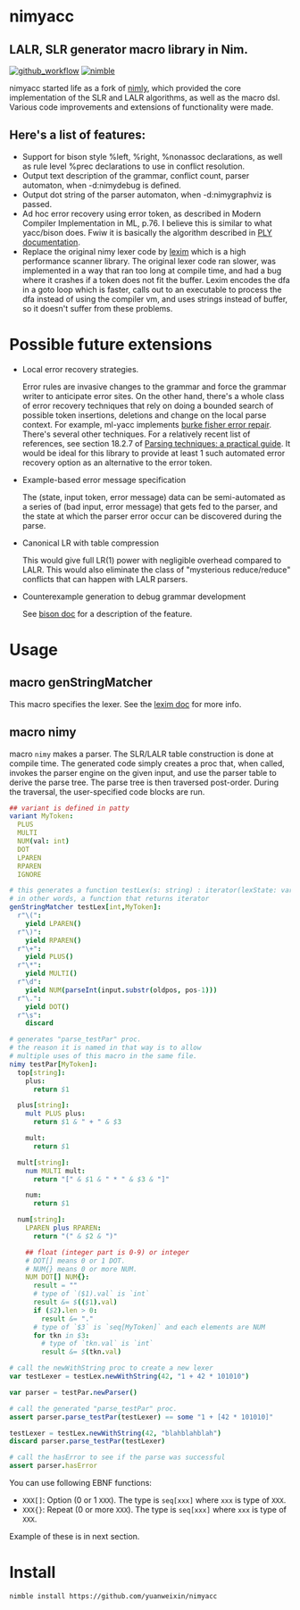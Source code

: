 # nimyacc

## LALR, SLR generator macro library in Nim. 

[![github\_workflow](https://github.com/yuanweixin/nimyacc/workflows/test/badge.svg)](https://github.com/yuanweixin/nimyacc/actions?query=workflow%3Atest)
[![nimble](https://raw.githubusercontent.com/yglukhov/nimble-tag/master/nimble.png)](https://github.com/yglukhov/nimble-tag)


nimyacc started life as a fork of [nimly](https://github.com/loloicci/nimly), which provided the core implementation of the SLR and LALR algorithms, as well as the macro dsl. Various code improvements and extensions of functionality were made. 

## Here's a list of features:
* Support for bison style %left, %right, %nonassoc declarations, as well as rule level %prec declarations to use in conflict resolution. 
* Output text description of the grammar, conflict count, parser automaton, when -d:nimydebug is defined. 
* Output dot string of the parser automaton, when -d:nimygraphviz is passed. 
* Ad hoc error recovery using error token, as described in Modern Compiler Implementation in ML, p.76. I believe this is similar to what yacc/bison does. Fwiw it is basically the algorithm described in [PLY documentation](https://www.dabeaz.com/ply/ply.html#ply_nn29). 
* Replace the original nimy lexer code by [lexim](https://github.com/yuanweixin/lexim) which is a high performance scanner library. The original lexer code ran slower, was implemented in a way that ran too long at compile time, and had a bug where it crashes if a token does not fit the buffer. Lexim encodes the dfa in a goto loop which is faster, calls out to an executable to process the dfa instead of using the compiler vm, and uses strings instead of buffer, so it doesn't suffer from these problems. 

# Possible future extensions

* Local error recovery strategies. 
  
  Error rules are invasive changes to the grammar and force the grammar writer to anticipate error sites. On the other hand, there's a whole class of error recovery techniques that rely on doing a bounded search of possible token insertions, deletions and change on the local parse context. For example, ml-yacc implements [burke fisher error repair](https://en.wikipedia.org/wiki/Burke%E2%80%93Fisher_error_repair). There's several other techniques. For a relatively recent list of references, see section 18.2.7 of [Parsing techniques: a practical guide](https://link.springer.com/book/10.1007/978-0-387-68954-8). It would be ideal for this library to provide at least 1 such automated error recovery option as an alternative to the error token. 

* Example-based error message specification

  The (state, input token, error message) data can be semi-automated as a series of (bad input, error message) that gets fed to the parser, and the state at which the parser error occur can be discovered during the parse. 

* Canonical LR with table compression

  This would give full LR(1) power with negligible overhead compared to LALR. This would also eliminate the class of "mysterious reduce/reduce" conflicts that can happen with LALR parsers. 

* Counterexample generation to debug grammar development 

  See [bison doc](https://www.gnu.org/software/bison/manual/html_node/Counterexamples.html) for a description of the feature. 

Usage
====

## macro genStringMatcher

This macro specifies the lexer. See the [lexim doc](https://github.com/yuanweixin/lexim) for more info. 

## macro nimy

macro `nimy` makes a parser. The SLR/LALR table construction is done at compile time. The generated code simply creates a proc that, when called, invokes the parser engine on the given input, and use the parser table to derive the parse tree. The parse tree is then traversed post-order. During the traversal, the user-specified code blocks are run. 

```nim
## variant is defined in patty
variant MyToken:
  PLUS
  MULTI
  NUM(val: int)
  DOT
  LPAREN
  RPAREN
  IGNORE

# this generates a function testLex(s: string) : iterator(lexState: var int): T {.closure.} 
# in other words, a function that returns iterator
genStringMatcher testLex[int,MyToken]:
  r"\(":
    yield LPAREN()
  r"\)":
    yield RPAREN()
  r"\+":
    yield PLUS()
  r"\*":
    yield MULTI()
  r"\d":
    yield NUM(parseInt(input.substr(oldpos, pos-1)))
  r"\.":
    yield DOT()
  r"\s":
    discard

# generates "parse_testPar" proc. 
# the reason it is named in that way is to allow
# multiple uses of this macro in the same file. 
nimy testPar[MyToken]:
  top[string]:
    plus:
      return $1

  plus[string]:
    mult PLUS plus:
      return $1 & " + " & $3

    mult:
      return $1

  mult[string]:
    num MULTI mult:
      return "[" & $1 & " * " & $3 & "]"

    num:
      return $1

  num[string]:
    LPAREN plus RPAREN:
      return "(" & $2 & ")"

    ## float (integer part is 0-9) or integer
    # DOT[] means 0 or 1 DOT. 
    # NUM{} means 0 or more NUM. 
    NUM DOT[] NUM{}:
      result = ""
      # type of `($1).val` is `int`
      result &= $(($1).val)
      if ($2).len > 0:
        result &= "."
      # type of `$3` is `seq[MyToken]` and each elements are NUM
      for tkn in $3:
        # type of `tkn.val` is `int`
        result &= $(tkn.val)

# call the newWithString proc to create a new lexer 
var testLexer = testLex.newWithString(42, "1 + 42 * 101010")

var parser = testPar.newParser()

# call the generated "parse_testPar" proc. 
assert parser.parse_testPar(testLexer) == some "1 + [42 * 101010]"

testLexer = testLex.newWithString(42, "blahblahblah")
discard parser.parse_testPar(testLexer) 

# call the hasError to see if the parse was successful
assert parser.hasError 

```

You can use following EBNF functions:

-   `XXX[]`: Option (0 or 1 `XXX`). The type is `seq[xxx]` where `xxx`
    is type of `XXX`.
-   `XXX{}`: Repeat (0 or more `XXX`). The type is `seq[xxx]` where
    `xxx` is type of `XXX`.

Example of these is in next section.


Install
=======

`nimble install https://github.com/yuanweixin/nimyacc`

